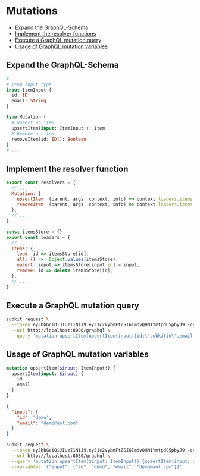 # Mutations

* [Expand the GraphQL-Schema](#expand-the-graphql-schema)
* [Implement the resolver functions](#implement-the-resolver-function)
* [Execute a GraphQL mutation query](#execute-a-graphql-mutation-query)
* [Usage of GraphQL mutation variables](#usage-of-graphql-mutation-variables)

## Expand the GraphQL-Schema

```graphql
# ...
# Item input type
input ItemInput {
  id: ID!
  email: String
}

type Mutation {
  # Upsert an item
  upsertItem(input: ItemInput!): Item
  # Remove an item
  removeItem(id: ID!): Boolean
}
# ...
```

## Implement the resolver function

```javascript
export const resolvers = {
  // ...
  Mutation: {
    upsertItem: (parent, args, context, info) => context.loaders.items.upsert(args.input),
    removeItem: (parent, args, context, info) => context.loaders.items.remove(args.id),
  },
  // ...
}

const itemsStore = {}
export const loaders = {
  // ...
  items: {
    load: id => itemsStore[id],
    all: () =>  Object.values(itemsStore),
    upsert: input => itemsStore[input.id] = input,
    remove: id => delete itemsStore[id],
  },
  // ...
}
```

## Execute a GraphQL mutation query

```bash
subkit request \
  --token eyJhbGciOiJIUzI1NiJ9.eyJ1c2VybmFtZSI6ImdvQHN1YmtpdC5pbyJ9.-cVh3sNNCqCZZGdS2jwL_u3aJKXZqNippsMSxj15ROk \
  --url http://localhost:8080/graphql \
  --query 'mutation upsertItem{upsertItem(input:{id:\"subkitio\",email:\"go@subkit.io\"}){id email}}'
```

## Usage of GraphQL mutation variables

```graphql
mutation upsertItem($input: ItemInput!) {
  upsertItem(input: $input) {
    id
    email
  }
}
```

```json
{
  "input": {
    "id": "demo",
    "email": "demo@aol.com"
  }
}
```

```bash
subkit request \
  --token eyJhbGciOiJIUzI1NiJ9.eyJ1c2VybmFtZSI6ImdvQHN1YmtpdC5pbyJ9.-cVh3sNNCqCZZGdS2jwL_u3aJKXZqNippsMSxj15ROk \
  --url http://localhost:8080/graphql \
  --query 'mutation upsertItem($input: ItemInput!) {upsertItem(input: $input) {id email}}' \
  --variables '{"input": {"id": "demo", "email": "demo@aol.com"}}'
```
